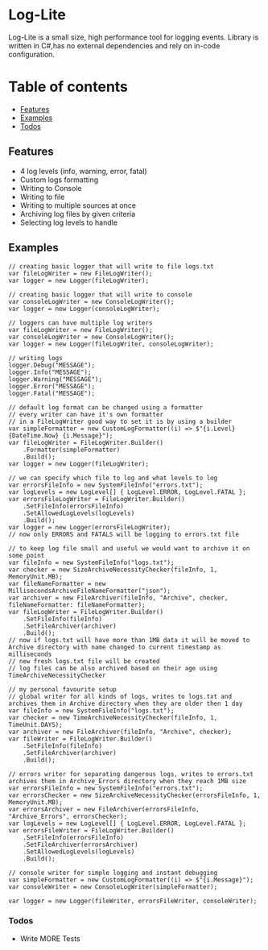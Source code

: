 # Log-Lite

Log-Lite is a small size, high performance tool for logging events. Library is written in C#,has no external dependencies and rely on in-code configuration.

# Table of contents
- [Features](#Features)
- [Examples](#Examples)
- [Todos](#Todos)

## Features

  - 4 log levels (info, warning, error, fatal)
  - Custom logs formatting
  - Writing to Console
  - Writing to file
  - Writing to multiple sources at once
  - Archiving log files by given criteria
  - Selecting log levels to handle
 
## Examples

```CSharp
// creating basic logger that will write to file logs.txt
var fileLogWriter = new FileLogWriter();
var logger = new Logger(fileLogWriter);
```

```CSharp
// creating basic logger that will write to console
var consoleLogWriter = new ConsoleLogWriter();
var logger = new Logger(consoleLogWriter);
```

```CSharp
// loggers can have multiple log writers
var fileLogWriter = new FileLogWriter();
var consoleLogWriter = new ConsoleLogWriter();
var logger = new Logger(fileLogWriter, consoleLogWriter);
```

```CSharp
// writing logs
logger.Debug("MESSAGE");
logger.Info("MESSAGE");
logger.Warning("MESSAGE");
logger.Error("MESSAGE");
logger.Fatal("MESSAGE");
```

```CSharp
// default log format can be changed using a formatter
// every writer can have it's own formatter
// in a FileLogWriter good way to set it is by using a builder
var simpleFormatter = new CustomLogFormatter((i) => $"{i.Level} {DateTime.Now} {i.Message}");
var fileLogWriter = FileLogWriter.Builder()
    .Formatter(simpleFormatter)
    .Build();
var logger = new Logger(fileLogWriter);
```

```CSharp
// we can specify which file to log and what levels to log
var errorsFileInfo = new SystemFileInfo("errors.txt");
var logLevels = new LogLevel[] { LogLevel.ERROR, LogLevel.FATAL };
var errorsFileLogWriter = FileLogWriter.Builder()
    .SetFileInfo(errorsFileInfo)
    .SetAllowedLogLevels(logLevels)
    .Build();
var logger = new Logger(errorsFileLogWriter);
// now only ERRORS and FATALS will be logging to errors.txt file
```

```CSharp
// to keep log file small and useful we would want to archive it on some point
var fileInfo = new SystemFileInfo("logs.txt");
var checker = new SizeArchiveNecessityChecker(fileInfo, 1, MemoryUnit.MB);
var fileNameFormatter = new MillisecondsArchiveFileNameFormatter("json");
var archiver = new FileArchiver(fileInfo, "Archive", checker, fileNameFormatter: fileNameFormatter);
var fileLogWriter = FileLogWriter.Builder()
    .SetFileInfo(fileInfo)
    .SetFileArchiver(archiver)
    .Build();
// now if logs.txt will have more than 1MB data it will be moved to Archive directory with name changed to current timestamp as milliseconds
// new fresh logs.txt file will be created
// log files can be also archived based on their age using TimeArchiveNecessityChecker
```

```CSharp
// my personal favourite setup
// global writer for all kinds of logs, writes to logs.txt and archives them in Archive directory when they are older then 1 day
var fileInfo = new SystemFileInfo("logs.txt");
var checker = new TimeArchiveNecessityChecker(fileInfo, 1, TimeUnit.DAYS);
var archiver = new FileArchiver(fileInfo, "Archive", checker);
var fileWriter = FileLogWriter.Builder()
    .SetFileInfo(fileInfo)
    .SetFileArchiver(archiver)
    .Build();

// errors writer for separating dangerous logs, writes to errors.txt archives them in Archive_Errors directory when they reach 1MB size
var errorsFileInfo = new SystemFileInfo("errors.txt");
var errorsChecker = new SizeArchiveNecessityChecker(errorsFileInfo, 1, MemoryUnit.MB);
var errorsArchiver = new FileArchiver(errorsFileInfo, "Archive_Errors", errorsChecker);
var logLevels = new LogLevel[] { LogLevel.ERROR, LogLevel.FATAL };
var errorsFileWriter = FileLogWriter.Builder()
    .SetFileInfo(errorsFileInfo)
    .SetFileArchiver(errorsArchiver)
    .SetAllowedLogLevels(logLevels)
    .Build();

// console writer for simple logging and instant debugging
var simpleFormatter = new CustomLogFormatter((i) => $"{i.Message}");
var consoleWriter = new ConsoleLogWriter(simpleFormatter);

var logger = new Logger(fileWriter, errorsFileWriter, consoleWriter);
```

### Todos

 - Write MORE Tests


[//]: # (These are reference links used in the body of this note and get stripped out when the markdown processor does its job. There is no need to format nicely because it shouldn't be seen. Thanks SO - http://stackoverflow.com/questions/4823468/store-comments-in-markdown-syntax)


   [dill]: <https://github.com/joemccann/dillinger>
   [git-repo-url]: <https://github.com/joemccann/dillinger.git>
   [john gruber]: <http://daringfireball.net>
   [df1]: <http://daringfireball.net/projects/markdown/>
   [markdown-it]: <https://github.com/markdown-it/markdown-it>
   [Ace Editor]: <http://ace.ajax.org>
   [node.js]: <http://nodejs.org>
   [Twitter Bootstrap]: <http://twitter.github.com/bootstrap/>
   [jQuery]: <http://jquery.com>
   [@tjholowaychuk]: <http://twitter.com/tjholowaychuk>
   [express]: <http://expressjs.com>
   [AngularJS]: <http://angularjs.org>
   [Gulp]: <http://gulpjs.com>
